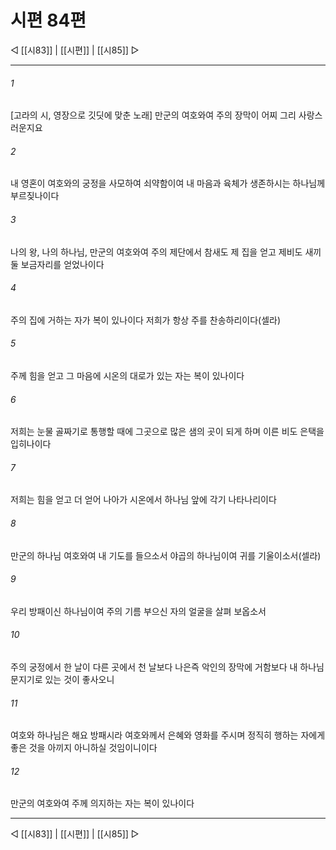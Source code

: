 ﻿# 시편 84편

◁ [[시83]] | [[시편]] | [[시85]] ▷
***

###### 1
[고라의 시, 영장으로 깃딧에 맞춘 노래] 만군의 여호와여 주의 장막이 어찌 그리 사랑스러운지요

###### 2
내 영혼이 여호와의 궁정을 사모하여 쇠약함이여 내 마음과 육체가 생존하시는 하나님께 부르짖나이다

###### 3
나의 왕, 나의 하나님, 만군의 여호와여 주의 제단에서 참새도 제 집을 얻고 제비도 새끼 둘 보금자리를 얻었나이다

###### 4
주의 집에 거하는 자가 복이 있나이다 저희가 항상 주를 찬송하리이다(셀라)

###### 5
주께 힘을 얻고 그 마음에 시온의 대로가 있는 자는 복이 있나이다

###### 6
저희는 눈물 골짜기로 통행할 때에 그곳으로 많은 샘의 곳이 되게 하며 이른 비도 은택을 입히나이다

###### 7
저희는 힘을 얻고 더 얻어 나아가 시온에서 하나님 앞에 각기 나타나리이다

###### 8
만군의 하나님 여호와여 내 기도를 들으소서 야곱의 하나님이여 귀를 기울이소서(셀라)

###### 9
우리 방패이신 하나님이여 주의 기름 부으신 자의 얼굴을 살펴 보옵소서

###### 10
주의 궁정에서 한 날이 다른 곳에서 천 날보다 나은즉 악인의 장막에 거함보다 내 하나님 문지기로 있는 것이 좋사오니

###### 11
여호와 하나님은 해요 방패시라 여호와께서 은혜와 영화를 주시며 정직히 행하는 자에게 좋은 것을 아끼지 아니하실 것임이니이다

###### 12
만군의 여호와여 주께 의지하는 자는 복이 있나이다


***
◁ [[시83]] | [[시편]] | [[시85]] ▷